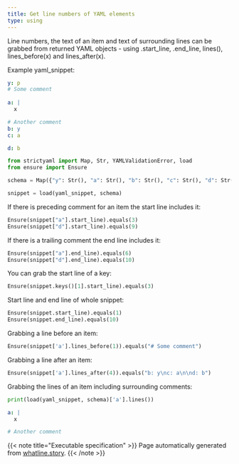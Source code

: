 ```yaml
---
title: Get line numbers of YAML elements
type: using
---
```



Line numbers, the text of an item and text of surrounding lines
can be grabbed from returned YAML objects - using .start_line,
.end_line, lines(), lines_before(x) and lines_after(x).


Example yaml_snippet:

```yaml
y: p
# Some comment
    
a: |
  x

# Another comment
b: y
c: a

d: b

```


```python
from strictyaml import Map, Str, YAMLValidationError, load
from ensure import Ensure

schema = Map({"y": Str(), "a": Str(), "b": Str(), "c": Str(), "d": Str()})

snippet = load(yaml_snippet, schema)

```



If there is preceding comment for an item the start line includes it:


```python
Ensure(snippet["a"].start_line).equals(3)
Ensure(snippet["d"].start_line).equals(9)

```




If there is a trailing comment the end line includes it:


```python
Ensure(snippet["a"].end_line).equals(6)
Ensure(snippet["d"].end_line).equals(10)

```




You can grab the start line of a key:


```python
Ensure(snippet.keys()[1].start_line).equals(3)

```




Start line and end line of whole snippet:


```python
Ensure(snippet.start_line).equals(1)
Ensure(snippet.end_line).equals(10)

```




Grabbing a line before an item:


```python
Ensure(snippet['a'].lines_before(1)).equals("# Some comment")

```




Grabbing a line after an item:


```python
Ensure(snippet['a'].lines_after(4)).equals("b: y\nc: a\n\nd: b")

```




Grabbing the lines of an item including surrounding comments:


```python
print(load(yaml_snippet, schema)['a'].lines())

```

```yaml
a: |
  x

# Another comment
```






{{< note title="Executable specification" >}}
Page automatically generated from <a href="https://github.com/crdoconnor/strictyaml/blob/master/hitch/story/whatline.story">whatline.story</a>.
{{< /note >}}